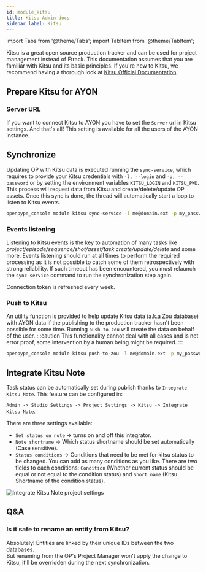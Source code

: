 ```yaml
---
id: module_kitsu
title: Kitsu Admin docs
sidebar_label: Kitsu
---
```


import Tabs from '@theme/Tabs';
import TabItem from '@theme/TabItem';

Kitsu is a great open source production tracker and can be used for project management instead of Ftrack. This documentation assumes that you are familiar with Kitsu and its basic principles. If you're new to Kitsu, we recommend having a thorough look at [Kitsu Official Documentation](https://kitsu.cg-wire.com/).

## Prepare Kitsu for AYON

### Server URL
If you want to connect Kitsu to AYON you have to set the `Server` url in Kitsu settings. And that's all!
This setting is available for all the users of the AYON instance.

## Synchronize
Updating OP with Kitsu data is executed running the `sync-service`, which requires to provide your Kitsu credentials with `-l, --login` and `-p, --password` or by setting the environment variables `KITSU_LOGIN` and `KITSU_PWD`. This process will request data from Kitsu and create/delete/update OP assets.
Once this sync is done, the thread will automatically start a loop to listen to Kitsu events.

```bash
openpype_console module kitsu sync-service -l me@domain.ext -p my_password
```

### Events listening
Listening to Kitsu events is the key to automation of many tasks like _project/episode/sequence/shot/asset/task create/update/delete_ and some more. Events listening should run at all times to perform the required processing as it is not possible to catch some of them retrospectively with strong reliability. If such timeout has been encountered, you must relaunch the `sync-service` command to run the synchronization step again.

Connection token is refreshed every week.

### Push to Kitsu
An utility function is provided to help update Kitsu data (a.k.a Zou database) with AYON data if the publishing to the production tracker hasn't been possible for some time. Running `push-to-zou` will create the data on behalf of the user.
:::caution
This functionality cannot deal with all cases and is not error proof, some intervention by a human being might be required.
:::

```bash
openpype_console module kitsu push-to-zou -l me@domain.ext -p my_password
```

## Integrate Kitsu Note
Task status can be automatically set during publish thanks to `Integrate Kitsu Note`. This feature can be configured in:

`Admin -> Studio Settings -> Project Settings -> Kitsu -> Integrate Kitsu Note`.

There are three settings available:
- `Set status on note` -> turns on and off this integrator.
- `Note shortname` -> Which status shortname should be set automatically (Case sensitive).
- `Status conditions` -> Conditions that need to be met for kitsu status to be changed. You can add as many conditions as you like. There are two fields to each conditions: `Condition` (Whether current status should be equal or not equal to the condition status) and `Short name` (Kitsu Shortname of the condition status).

![Integrate Kitsu Note project settings](assets/integrate_kitsu_note_settings.png)

## Q&A
### Is it safe to rename an entity from Kitsu?
Absolutely! Entities are linked by their unique IDs between the two databases.  
But renaming from the OP's Project Manager won't apply the change to Kitsu, it'll be overridden during the next synchronization.
